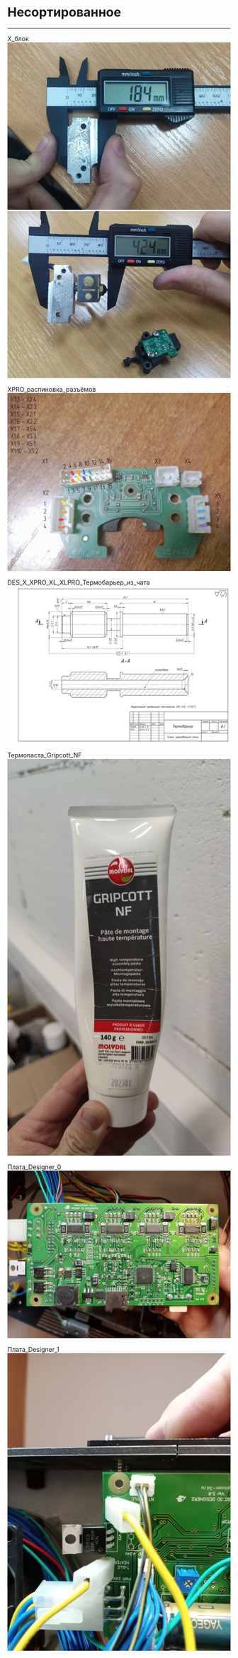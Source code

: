 # Несортированное
---


X_блок
![X_блок_0](./X_блок_0.jpg)
![X_блок_1](./X_блок_1.jpg)


XPRO_распиновка_разъёмов
![XPRO_распиновка_разъёмов](./XPRO_распиновка_разъёмов.jpg)


DES_X_XPRO_XL_XLPRO_Термобарьер_из_чата
![DES_X_XPRO_XL_XLPRO_Термобарьер_из_чата](./DES_X_XPRO_XL_XLPRO_Термобарьер_из_чата.gif)


Термопаста_Gripcott_NF
![Термопаста_Gripcott_NF](./Термопаста_Gripcott_NF.jpg)


Плата_Designer_0
![Плата_Designer_0](./Плата_Designer_0.jpg)


Плата_Designer_1
![Плата_Designer_1](./Плата_Designer_1.jpg)